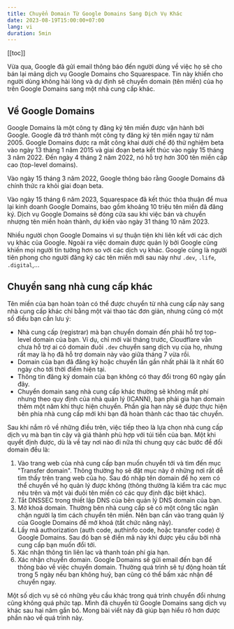 ```yaml
---
title: Chuyển Domain Từ Google Domains Sang Dịch Vụ Khác
date: 2023-08-19T15:00:00+07:00
lang: vi
duration: 5min
---
```


[[toc]]

Vừa qua, Google đã gửi email thông báo đến người dùng về việc họ sẽ cho bán lại mảng dịch vụ Google Domains cho Squarespace. Tin này khiến cho người dùng không hài lòng và dự định sẽ chuyển domain (tên miền) của họ trên Google Domains sang một nhà cung cấp khác.

## Về Google Domains

Google Domains là một công ty đăng ký tên miền được vận hành bởi Google. Google đã trở thành một công ty đăng ký tên miền ngay từ năm 2005. Google Domains được ra mắt công khai dưới chế độ thử nghiệm beta vào ngày 13 tháng 1 năm 2015 và giai đoạn beta kết thúc vào ngày 15 tháng 3 năm 2022. Đến ngày 4 tháng 2 năm 2022, nó hỗ trợ hơn 300 tên miền cấp cao (top-level domains).

Vào ngày 15 tháng 3 năm 2022, Google thông báo rằng Google Domains đã chính thức ra khỏi giai đoạn beta.

Vào ngày 15 tháng 6 năm 2023, Squarespace đã kết thúc thỏa thuận để mua lại kinh doanh Google Domains, bao gồm khoảng 10 triệu tên miền đã đăng ký. Dịch vụ Google Domains sẽ đóng cửa sau khi việc bán và chuyển nhượng tên miền hoàn thành, dự kiến vào ngày 31 tháng 10 năm 2023.

Nhiều người chọn Google Domains vì sự thuận tiện khi liên kết với các dịch vụ khác của Google. Ngoài ra việc domain được quản lý bởi Google cũng khiến mọi người tin tưởng hơn so với các dịch vụ khác. Google cũng là người tiên phong cho người đăng ký các tên miền mới sau này như `.dev`, `.life`, `.digital`,...

## Chuyển sang nhà cung cấp khác

Tên miền của bạn hoàn toàn có thể được chuyển từ nhà cung cấp này sang nhà cung cấp khác chỉ bằng một vài thao tác đơn giản, nhưng cũng có một số điều bạn cần lưu ý:

- Nhà cung cấp (registrar) mà bạn chuyển domain đến phải hỗ trợ top-level domain của bạn. Ví dụ, chỉ mới vài tháng trước, Cloudflare vẫn chưa hỗ trợ ai có domain đuôi `.dev` chuyển sang dịch vụ của họ, nhưng rất may là họ đã hỗ trợ domain này vào giữa tháng 7 vừa rồi.
- Domain của bạn đã đăng ký hoặc chuyển lần gần nhất phải là ít nhất 60 ngày cho tới thời điểm hiện tại.
- Thông tin đăng ký domain của bạn không có thay đổi trong 60 ngày gần đây.
- Chuyển domain sang nhà cung cấp khác thường sẽ không mất phí nhưng theo quy định của nhà quản lý (ICANN), bạn phải gia hạn domain thêm một năm khi thực hiện chuyển. Phần gia hạn này sẽ được thực hiện bên phía nhà cung cấp mới khi bạn đã hoàn thành các thao tác chuyển.

Sau khi nắm rõ về những điều trên, việc tiếp theo là lựa chọn nhà cung cấp dịch vụ mà bạn tin cậy và giá thành phù hợp với túi tiền của bạn. Một khi quyết định được, dù là về tay nơi nào đi nữa thì chung quy các bước để đổi domain đều là:

1. Vào trang web của nhà cung cấp bạn muốn chuyển tới và tìm đến mục "Transfer domain". Thông thường họ sẽ đặt mục này ở những nơi rất dễ tìm thấy trên trang web của họ. Sau đó nhập tên domain để họ xem có thể chuyển về họ quản lý được không (thông thường là kiểm tra các mục nêu trên và một vài đuôi tên miền có các quy định đặc biệt khác).
2. Tắt DNSSEC trong thiết lập DNS của bên quản lý DNS domain của bạn.
3. Mở khoá domain. Thường bên nhà cung cấp sẽ có một công tắc ngăn chặn người lạ tìm cách chuyển tên miền. Nên bạn cần vào trang quản lý của Google Domains để mở khoá (tắt chức năng này).
4. Lấy mã authorization (auth code, authinfo code, hoặc transfer code) ở Google Domains. Sau đó bạn sẽ điền mã này khi được yêu cầu bởi nhà cung cấp bạn muốn đổi tới.
5. Xác nhận thông tin liên lạc và thanh toán phí gia hạn.
6. Xác nhận chuyển domain. Google Domains sẽ gửi email đến bạn để thông báo về việc chuyển domain. Thường quá trình sẽ tự động hoàn tất trong 5 ngày nếu bạn không huỷ, bạn cũng có thể bấm xác nhận để chuyển ngay.

Một số dịch vụ sẽ có những yêu cầu khác trong quá trình chuyển đổi nhưng cũng không quá phức tạp. Mình đã chuyển từ Google Domains sang dịch vụ khác sau hai năm gắn bó. Mong bài viết này đã giúp bạn hiểu rõ hơn được phần nào về quá trình này.
